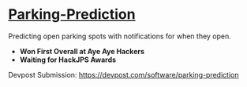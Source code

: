 # <a href="https://innovate-parking.web.app" target="_blank">Parking-Prediction<a/>
Predicting open parking spots with notifications for when they open. 

<ul>
  <li><b>Won First Overall at Aye Aye Hackers</b></li>
  <li><b>Waiting for HackJPS Awards</b></li>
</ul>

Devpost Submission: https://devpost.com/software/parking-prediction
